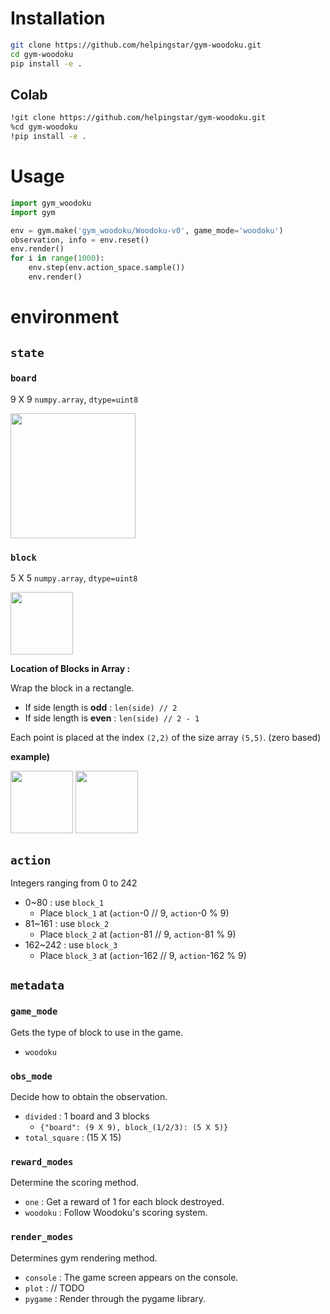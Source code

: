 # Installation

```bash
git clone https://github.com/helpingstar/gym-woodoku.git
cd gym-woodoku
pip install -e .
```

## Colab

```bash
!git clone https://github.com/helpingstar/gym-woodoku.git
%cd gym-woodoku
!pip install -e .
```

# Usage

```python
import gym_woodoku
import gym

env = gym.make('gym_woodoku/Woodoku-v0', game_mode='woodoku')
observation, info = env.reset()
env.render()
for i in range(1000):
    env.step(env.action_space.sample())
    env.render()
```

# environment

## `state`

### `board`

9 X 9 `numpy.array`, `dtype=uint8`

<img src = "https://user-images.githubusercontent.com/76930260/202095781-ca987cc9-0233-4aa6-a754-e81ad35b1587.png" width = "200" height = "200"/>



### `block`

5 X 5 `numpy.array`, `dtype=uint8`

<image src = "https://user-images.githubusercontent.com/76930260/202096150-8d654bf0-ba08-428e-9367-760eff35756c.png" height = "100" weight = "100"/>

**Location of Blocks in Array :**

Wrap the block in a rectangle.
* If side length is **odd** : `len(side) // 2`
* If side length is **even** : `len(side) // 2 - 1`

Each point is placed at the index `(2,2)` of the size array `(5,5)`. (zero based)

**example)**

<image src = "https://user-images.githubusercontent.com/76930260/202097501-704866dc-927e-490a-9664-e2397c46dc93.png" height = "100" weight = "100"/>
<image src = "https://user-images.githubusercontent.com/76930260/202097633-e8438eba-d080-421b-8786-b081962e9c13.png" height = "100" weight = "100"/>


## `action`
Integers ranging from 0 to 242

* 0~80 : use `block_1`
  * Place `block_1` at (`action`-0 // 9, `action`-0 % 9)
* 81~161 : use `block_2`
  * Place `block_2` at (`action`-81 // 9, `action`-81 % 9)
* 162~242 : use `block_3`
  * Place `block_3` at (`action`-162 // 9, `action`-162 % 9)

## `metadata`

### `game_mode`
Gets the type of block to use in the game.
* `woodoku`

### `obs_mode`
Decide how to obtain the observation.

* `divided` : 1 board and 3 blocks
  * `{"board": (9 X 9), block_(1/2/3): (5 X 5)}`
* `total_square` : (15 X 15)

### `reward_modes`
Determine the scoring method.
* `one` : Get a reward of 1 for each block destroyed.
* `woodoku` : Follow Woodoku's scoring system.

### `render_modes`
Determines gym rendering method.
* `console` : The game screen appears on the console.
* `plot` : // TODO
* `pygame` :  Render through the pygame library.
